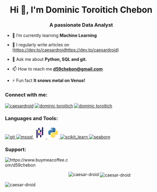 

<h1 align="center">Hi 👋, I'm Dominic Toroitich Chebon</h1>
<h3 align="center">A passionate Data Analyst</h3>


- 🌱 I’m currently learning **Machine Learning**

- 📝 I regularly write articles on (https://dev.to/caesardroidhttps://dev.to/caesardroid)

- 💬 Ask me about **Python, SQL and git.**

- 📫 How to reach me **d59chebon@gmail.com**

- ⚡ Fun fact **It snows metal on Venus!**

<h3 align="left">Connect with me:</h3>
<p align="left">
<a href="https://dev.to/caesardroid" target="blank"><img align="center" src="https://raw.githubusercontent.com/rahuldkjain/github-profile-readme-generator/master/src/images/icons/Social/devto.svg" alt="caesardroid" height="30" width="40" /></a>
<a href="https://linkedin.com/in/dominic toroitich" target="blank"><img align="center" src="https://raw.githubusercontent.com/rahuldkjain/github-profile-readme-generator/master/src/images/icons/Social/linked-in-alt.svg" alt="dominic toroitich" height="30" width="40" /></a>
<a href="https://kaggle.com/dominic toroitich" target="blank"><img align="center" src="https://raw.githubusercontent.com/rahuldkjain/github-profile-readme-generator/master/src/images/icons/Social/kaggle.svg" alt="dominic toroitich" height="30" width="40" /></a>
</p>

<h3 align="left">Languages and Tools:</h3>
<p align="left"> <a href="https://git-scm.com/" target="_blank" rel="noreferrer"> <img src="https://www.vectorlogo.zone/logos/git-scm/git-scm-icon.svg" alt="git" width="40" height="40"/> </a> <a href="https://www.microsoft.com/en-us/sql-server" target="_blank" rel="noreferrer"> <img src="https://www.svgrepo.com/show/303229/microsoft-sql-server-logo.svg" alt="mssql" width="40" height="40"/> </a> <a href="https://pandas.pydata.org/" target="_blank" rel="noreferrer"> <img src="https://raw.githubusercontent.com/devicons/devicon/2ae2a900d2f041da66e950e4d48052658d850630/icons/pandas/pandas-original.svg" alt="pandas" width="40" height="40"/> </a> <a href="https://www.python.org" target="_blank" rel="noreferrer"> <img src="https://raw.githubusercontent.com/devicons/devicon/master/icons/python/python-original.svg" alt="python" width="40" height="40"/> </a> <a href="https://scikit-learn.org/" target="_blank" rel="noreferrer"> <img src="https://upload.wikimedia.org/wikipedia/commons/0/05/Scikit_learn_logo_small.svg" alt="scikit_learn" width="40" height="40"/> </a> <a href="https://seaborn.pydata.org/" target="_blank" rel="noreferrer"> <img src="https://seaborn.pydata.org/_images/logo-mark-lightbg.svg" alt="seaborn" width="40" height="40"/> </a> </p>

<h3 align="left">Support:</h3>
<p><a href="https://www.buymeacoffee.com/https://www.buymeacoffee.com/d59chebon"> <img align="left" src="https://cdn.buymeacoffee.com/buttons/v2/default-yellow.png" height="50" width="210" alt="https://www.buymeacoffee.com/d59chebon" /></a></p><br><br>

<p><img align="left" src="https://github-readme-stats.vercel.app/api/top-langs?username=caesar-droid&show_icons=true&locale=en&layout=compact" alt="caesar-droid" /></p>

<p>&nbsp;<img align="center" src="https://github-readme-stats.vercel.app/api?username=caesar-droid&show_icons=true&locale=en" alt="caesar-droid" /></p>

<p><img align="center" src="https://github-readme-streak-stats.herokuapp.com/?user=caesar-droid&" alt="caesar-droid" /></p>
